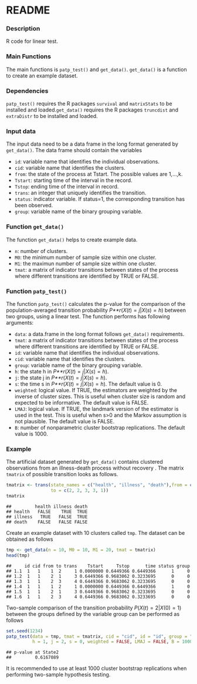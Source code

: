 README
================

### Description

R code for linear test.

### Main Functions

The main functions is `patp_test()` and `get_data()`. `get_data()` is a
function to create an example dataset.

### Dependencies

`patp_test()` requires the R packages `survival` and `matrixStats` to be
installed and loaded.`get_data()` requires the R packages `truncdist`
and `extraDistr` to be installed and loaded.

### Input data

The input data need to be a data frame in the long format generated by
`get_data()`. The data frame should contain the variables

-   `id`: variable name that identifies the individual observations.
-   `cid`: variable name that identifies the clusters.
-   `from`: the state of the process at Tstart. The possible values are
    1,…,k.
-   `Tstart`: starting time of the interval in the record.
-   `Tstop`: ending time of the interval in record.
-   `trans`: an integer that uniquely identifies the transition.
-   `status`: indicator variable. If status=1, the corresponding
    transition has been observed.
-   `group`: variable name of the binary grouping variable.

### Function `get_data()`

The function `get_data()` helps to create example data.

-   `n`: number of clusters.
-   `M0`: the minimum number of sample size within one cluster.
-   `M1`: the maximun number of sample size within one cluster.
-   `tmat`: a matrix of indicator transitions between states of the
    process where different transitions are identified by TRUE or FALSE.

### Function `patp_test()`

The function `patp_test()` calculates the p-value for the comparison of
the population-averaged transition probability
*P**r*(*X*(*t*) = *j*\|*X*(*s*) = *h*) between two groups, using a
linear test. The function performs has following arguments:

-   `data`: a data.frame in the long format follows `get_data()`
    requirements.
-   `tmat`: a matrix of indicator transitions between states of the
    process where different transitions are identified by TRUE or FALSE.
-   `id`: variable name that identifies the individual observations.
-   `cid`: variable name that identifies the clusters.
-   `group`: variable name of the binary grouping variable.
-   `h`: the state h in *P**r*(*X*(*t*) = *j*\|*X*(*s*) = *h*).
-   `j`: the state j in *P**r*(*X*(*t*) = *j*\|*X*(*s*) = *h*).
-   `s`: the time s in *P**r*(*X*(*t*) = *j*\|*X*(*s*) = *h*). The
    default value is 0.
-   `weighted`: logical value. If TRUE, the estimators are weighted by
    the inverse of cluster sizes. This is useful when cluster size is
    random and expected to be informative. The default value is FALSE.
-   `LMAJ`: logical value. If TRUE, the landmark version of the
    estimator is used in the test. This is useful when s&gt;0 and the
    Markov assumption is not plausible. The default value is FALSE.
-   `B`: number of nonparametric cluster bootstrap replications. The
    default value is 1000.

### Example

The artificial dataset generated by `get_data()` contains clustered
observations from an illness-death process without recovery . The matrix
`tmatrix` of possible transition looks as follows.

``` r
tmatrix <- trans(state_names = c("health", "illness", "death"),from = c(1, 1, 1, 2, 2),
                 to = c(2, 2, 3, 3, 1))
tmatrix
```

    ##         health illness death
    ## health   FALSE    TRUE  TRUE
    ## illness   TRUE   FALSE  TRUE
    ## death    FALSE   FALSE FALSE

Create an example dataset with 10 clusters called `tmp`. The dataset can
be obtained as follows

``` r
tmp <- get_data(n = 10, M0 = 10, M1 = 20, tmat = tmatrix)
head(tmp)
```

    ##     id cid from to trans    Tstart     Tstop      time status group
    ## 1.1  1   1    1  2     1 0.0000000 0.6449366 0.6449366      1     0
    ## 1.2  1   1    2  1     3 0.6449366 0.9683062 0.3233695      0     0
    ## 1.3  1   1    2  3     4 0.6449366 0.9683062 0.3233695      0     0
    ## 1.4  1   1    1  2     1 0.0000000 0.6449366 0.6449366      1     0
    ## 1.5  1   1    2  1     3 0.6449366 0.9683062 0.3233695      0     0
    ## 1.6  1   1    2  3     4 0.6449366 0.9683062 0.3233695      0     0

Two-sample comparison of the transition probability
*P*(*X*(*t*) = 2\|*X*(0) = 1) between the groups defined by the variable
group can be performed as follows

``` r
set.seed(1234)
patp_test(data = tmp, tmat = tmatrix, cid = "cid", id = "id", group = "group",
          h = 1, j = 2, s = 0, weighted = FALSE, LMAJ = FALSE, B = 1000)
```

    ## p-value at State2 
    ##         0.6167089

It is recommended to use at least 1000 cluster bootstrap replications
when performing two-sample hypothesis testing.

